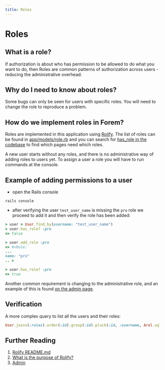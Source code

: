 ```yaml
---
title: Roles
---
```


# Roles

## What is a role?

If authorization is about who has permission to be allowed to do what you want
to do, then Roles are common patterns of authorization across users - reducing
the administrative overhead.

## Why do I need to know about roles?

Some bugs can only be seen for users with specific roles. You will need to
change the role to reproduce a problem.

## How do we implement roles in Forem?

Roles are implemented in this application using [Rolify][1]. The list of roles
can be found in [app/models/role.rb][2] and you can search for [has_role in the
codebase][3] to find which pages need which roles.

A new user starts without any roles, and there is no administrative way of
adding roles to users yet. To assign a user a role you will have to run commands
at the console.

## Example of adding permissions to a user

- open the Rails console

```shell
rails console
```

- after verifying the user `test_user_name` is missing the `pro` role we proceed
  to add it and then verify the role has been added:

```ruby
> user = User.find_by(username: "test_user_name")
> user.has_role? :pro
=> false

> user.add_role :pro
=> #<Role:
...
name: "pro"
.. >

> user.has_role? :pro
=> true
```

Another common requirement is changing to the administrative role, and an
example of this is found [on the admin page][5].

## Verification

A more complex query to list all the users and their roles:

```ruby
User.joins(:roles).order(:id).group(:id).pluck(:id, :username, Arel.sql("array_agg(roles.name)"))
```

## Further Reading

1. [Rolify README.md][1]
2. [What is the purpose of Rolify?][4]
3. [Admin][5]

[1]: https://github.com/RolifyCommunity/rolify
[2]: https://github.com/forem/forem/blob/master/app/models/role.rb
[3]: https://github.com/forem/forem/search?q=has_role&unscoped_q=has_role
[4]: https://stackoverflow.com/a/16096790/1511504
[5]: /backend/admin
